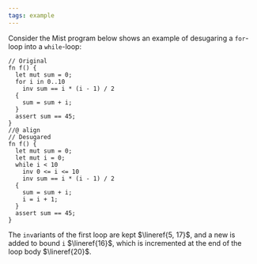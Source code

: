```yaml
---
tags: example
---
```


Consider the Mist program below shows an example of desugaring a `for`-loop into a `while`-loop:
```{.mist .numberLines}
// Original
fn f() {
  let mut sum = 0;
  for i in 0..10
    inv sum == i * (i - 1) / 2
  {
    sum = sum + i;
  }
  assert sum == 45;
}
//@ align
// Desugared
fn f() {
  let mut sum = 0;
  let mut i = 0;
  while i < 10
    inv 0 <= i <= 10
    inv sum == i * (i - 1) / 2
  {
    sum = sum + i;
    i = i + 1;
  }
  assert sum == 45;
}
```
The `inv`ariants of the first loop are kept $\lineref{5, 17}$, and a new is added to bound `i` $\lineref{16}$, which is incremented at the end of the loop body $\lineref{20}$.
